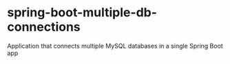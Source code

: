# spring-boot-multiple-db-connections
Application that connects multiple MySQL databases in a single Spring Boot app
